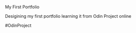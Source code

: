 My First Portfolio

Desigining my first portfolio learning it from Odin Project online 

#OdinProject
